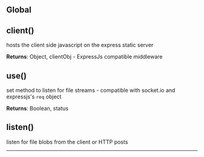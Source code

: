 Global
---



client() 
-----------------------------
hosts the client side javascript on the express static server

**Returns**: Object, clientObj  - ExpressJs compatible middleware

use() 
-----------------------------
set method to listen for file streams - compatible with socket.io and expressjs's `req` object

**Returns**: Boolean, status

listen() 
-----------------------------
listen for file blobs from the client or HTTP posts


---








